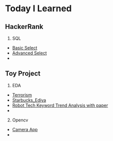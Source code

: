 # Today I Learned

## HackerRank
1. SQL
  * [Basic Select](https://github.com/Skymind24/TIL/blob/5d39aeb37f49d6431547a40e516e2347afac5a58/HackerRank/SQL/1_Basic_Select.md)
  * [Advanced Select](https://github.com/Skymind24/TIL/blob/48240e31c89534375ca065249a391581bd87b56d/HackerRank/SQL/2_Advanced_Select.md)
  * []()

## Toy Project
1. EDA
  * [Terrorism](https://github.com/Skymind24/TIL/blob/01b42b6f113283439c5e3f2e3b51ab757b15c57d/Toy%20Project/EDA/EDA_1_terrorism.ipynb)
  * [Starbucks_Ediya](https://github.com/Skymind24/TIL/blob/01b42b6f113283439c5e3f2e3b51ab757b15c57d/Toy%20Project/EDA/EDA_SQL_1_starbucks_ediya.ipynb)
  * [Robot Tech Keyword Trend Analysis with paper](https://github.com/Skymind24/TIL/blob/f0a4917b1979a0ca5b1be0d9c262efe1ac2cb703/Toy%20Project/EDA/EDA_SQL_2_robot_keyword_trend_analysis.md)
  * 

2. Opencv
  * [Camera App](https://github.com/Skymind24/TIL/blob/01b42b6f113283439c5e3f2e3b51ab757b15c57d/Toy%20Project/Opencv/Opencv_1_create_camera_app.py)
  * []()
